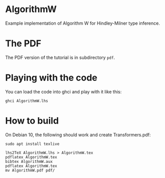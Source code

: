 # AlgorithmW

Example implementation of Algorithm W for Hindley-Milner type inference.

# The PDF

The PDF version of the tutorial is in subdirectory `pdf`.

# Playing with the code

You can load the code into ghci and play with it like this:

```
ghci AlgorithmW.lhs
```

# How to build

On Debian 10, the following should work and create Transformers.pdf:

```
sudo apt install texlive

lhs2TeX AlgorithmW.lhs > AlgorithmW.tex
pdflatex AlgorithmW.tex
bibtex AlgorithmW.aux
pdflatex AlgorithmW.tex
mv AlgorithmW.pdf pdf/
```

